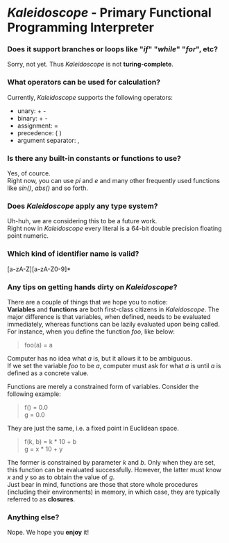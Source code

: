 # *Kaleidoscope* - Primary Functional Programming Interpreter

### Does it support branches or loops like "*if*" "*while*" "*for*", etc?
Sorry, not yet. Thus *Kaleidoscope* is not **turing-complete**.

### What operators can be used for calculation?
Currently, *Kaleidoscope* supports the following operators:
- unary: + -
- binary: + -
- assignment: =
- precedence: ( )
- argument separator: ,

### Is there any built-in constants or functions to use?
Yes, of cource.  
Right now, you can use *pi* and *e* and many other frequently used functions like *sin()*, *abs()* and so forth.

### Does *Kaleidoscope* apply any type system?
Uh-huh, we are considering this to be a future work.  
Right now in *Kaleidoscope* every literal is a 64-bit double precision floating point numeric.

### Which kind of identifier name is valid?
[a-zA-Z][a-zA-Z0-9]\*

### Any tips on getting hands dirty on *Kaleidoscope*?
There are a couple of things that we hope you to notice:  
**Variables** and **functions** are both first-class citizens in *Kaleidoscope*. The major difference is that variables, when defined, needs to be evaluated immediately, whereas functions can be lazily evaluated upon being called.  
For instance, when you define the function *foo*, like below:
> foo(a) = a  

Computer has no idea what *a* is, but it allows it to be ambiguous.  
If we set the variable *foo* to be *a*, computer must ask for what *a* is until *a* is defined as a concrete value.

Functions are merely a constrained form of variables. Consider the following example:
> f() = 0.0  
> g = 0.0  

They are just the same, i.e. a fixed point in Euclidean space.
> f(k, b) = k * 10 + b  
> g = x * 10 + y  

The former is constrained by parameter *k* and *b*. Only when they are set, this function can be evaluated successfully. However, the latter must know *x* and *y* so as to obtain the value of *g*.  
Just bear in mind, functions are those that store whole procedures (including their environments) in memory, in which case, they are typically referred to as **closures**.

### Anything else?
Nope. We hope you **enjoy** it!
